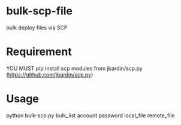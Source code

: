 bulk-scp-file
=============
bulk deploy files via SCP


# Requirement
YOU MUST pip install scp modules from jbardin/scp.py (https://github.com/jbardin/scp.py)

# Usage
python bulk-scp.py  bulk_list  account  password  local_file  remote_file
